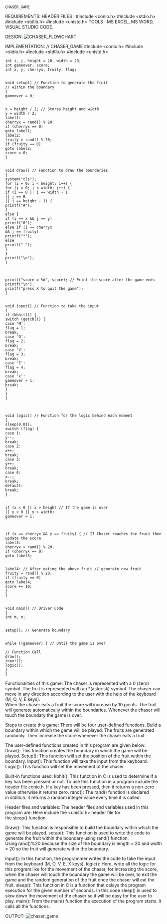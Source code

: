                                                                       CHASER_GAME

REQUIREMENTS:
HEADER FILES : #include <conio.h> #include <stdio.h> #include <stdlib.h> #include <unistd.h>
TOOLS : MS EXCEL, MS WORD, VISUAL STUDIO CODE.

DESIGN:
![CHASER_FLOWCHART](https://user-images.githubusercontent.com/94359739/143215890-d34b8ea3-f202-4e98-92e8-199aad9d5e6c.png)

IMPLEMENTATION:
// CHASER_GAME
	#include <conio.h>
	#include <stdio.h>
	#include <stdlib.h>
	#include <unistd.h>
	
	int i, j, height = 20, width = 20;
	int gameover, score;
	int x, y, cherryx, fruity, flag;
	
	
	void setup() // Function to generate the fruit
	// within the boundary
	{
	gameover = 0;
	
	
	x = height / 2; // Stores height and width
	y = width / 2;
	label1:
	cherryx = rand() % 20;
	if (cherryx == 0)
	goto label1;
	label2:
	fruity = rand() % 20;
	if (fruity == 0)
	goto label2;
	score = 0;
	}
	
	
	void draw() // Function to draw the boundaries
	{
	system("cls");
	for (i = 0; i < height; i++) {
	for (j = 0; j < width; j++) {
	if (i == 0 || i == width - 1
	|| j == 0
	|| j == height - 1) {
	printf("#");
	}
	else {
	if (i == x && j == y)
	printf("0");
	else if (i == cherryx
	&& j == fruity)
	printf("*");
	else
	printf(" ");
	}
	}
	printf("\n");
	}
	
	
	
	printf("score = %d", score); // Print the score after the game ends
	printf("\n");
	printf("press X to quit the game");
	}
	
	
	void input() // Function to take the input
	{
	if (kbhit()) {
	switch (getch()) {
	case 'M':
	flag = 1;
	break;
	case 'O':
	flag = 2;
	break;
	case 'V':
	flag = 3;
	break;
	case 'E':
	flag = 4;
	break;
	case 'x':
	gameover = 1;
	break;
	}
	}
	}
	
	
	
	void logic() // Function for the logic behind each moment
	{
	sleep(0.01);
	switch (flag) {
	case 1:
	y--;
	break;
	case 2:
	x++;
	break;
	case 3:
	y++;
	break;
	case 4:
	x--;
	break;
	default:
	break;
	}
	
	
	if (x < 0 || x > height // If the game is over
	|| y < 0 || y > width)
	gameover = 1;
	
	
	
	if (x == cherryx && y == fruity) { // If Chaser reaches the fruit then update the score
	label3:
	cherryx = rand() % 20;
	if (cherryx == 0)
	goto label3;
	
	
	label4: // After eating the above fruit // generate new fruit
	fruity = rand() % 20;
	if (fruity == 0)
	goto label4;
	score += 10;
	}
	}
	
	
	void main() // Driver Code
	{
	int m, n;
	
	
	setup(); // Generate boundary 
	
	
	while (!gameover) { // Until the game is over
	
	// Function Call
	draw();
	input();
	logic();
	}
	}


Functionalities of this game:
The chaser is represented with a 0 (zero) symbol.
The fruit is represented with an *(asterisk) symbol.
The chaser can move in any direction according to the user with the help of the keyboard (M, O, V, E keys).  
When the chaser eats a fruit the score will increase by 10 points.
The fruit will generate automatically within the boundaries.
Whenever the chaser will touch the boundary the game is over.

Steps to create this game:
There will be four user-defined functions.
Build a boundary within which the game will be played.
The fruits are generated randomly.
Then increase the score whenever the chaser eats a fruit.

The user-defined functions created in this program are given below:
Draw(): This function creates the boundary in which the game will be played.
Setup(): This function will set the position of the fruit within the boundary.
Input(): This function will take the input from the keyboard.
Logic(): This function will set the movement of the chaser.

Built-in functions used:
kbhit(): This function in C is used to determine if a key has been pressed or not. To use this function in a program include the header file conio.h. If a key has been pressed, then it returns a non-zero value otherwise it returns zero.
rand(): The rand() function is declared in stdlib.h. It returns a random integer value every time it is called.

Header files and variables:
The header files and variables used in this program are:
Here include the <unistd.h> header file for the sleep() function.

Draw(): This function is responsible to build the boundary within which the game will be played.
setup(): This function is used to write the code to generate the fruit within the boundary using rand() function.
Using rand()%20 because the size of the boundary is length = 20 and width = 20 so the fruit will generate within the boundary.

Input(): In this function, the programmer writes the code to take the input from the keyboard (M, O, V, E, X keys).
logic(): Here, write all the logic for this program like for the movement of the chaser, for increasing the score, when the chaser will touch the boundary the game will be over, to exit the game and the random generation of the fruit once the chaser will eat the fruit.
sleep(): This function in C is a function that delays the program execution for the given number of seconds. In this code sleep() is used to slow down the movement of the chaser so it will be easy for the user to play.
main(): From the main() function the execution of the program starts. It calls all the functions.

OUTPUT:
![chaser_game](https://user-images.githubusercontent.com/94359739/143216261-979b980c-8ac1-49c3-83ce-e6c793dc93f1.jpg)
